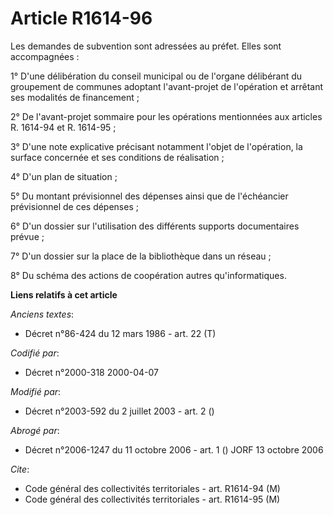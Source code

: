 # Article R1614-96

Les demandes de subvention sont adressées au préfet. Elles sont accompagnées :

1° D'une délibération du conseil municipal ou de l'organe délibérant du groupement de communes adoptant l'avant-projet de
l'opération et arrêtant ses modalités de financement ;

2° De l'avant-projet sommaire pour les opérations mentionnées aux articles R. 1614-94 et R. 1614-95 ;

3° D'une note explicative précisant notamment l'objet de l'opération, la surface concernée et ses conditions de réalisation ;

4° D'un plan de situation ;

5° Du montant prévisionnel des dépenses ainsi que de l'échéancier prévisionnel de ces dépenses ;

6° D'un dossier sur l'utilisation des différents supports documentaires prévue ;

7° D'un dossier sur la place de la bibliothèque dans un réseau ;

8° Du schéma des actions de coopération autres qu'informatiques.

**Liens relatifs à cet article**

_Anciens textes_:

  - Décret n°86-424 du 12 mars 1986 - art. 22 (T)

_Codifié par_:

  - Décret n°2000-318 2000-04-07

_Modifié par_:

  - Décret n°2003-592 du 2 juillet 2003 - art. 2 ()

_Abrogé par_:

  - Décret n°2006-1247 du 11 octobre 2006 - art. 1 () JORF 13 octobre 2006

_Cite_:

  - Code général des collectivités territoriales - art. R1614-94 (M)
  - Code général des collectivités territoriales - art. R1614-95 (M)
